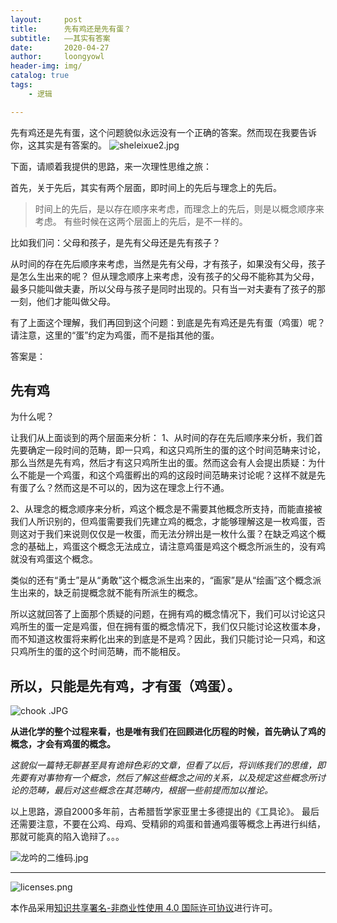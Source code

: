 ```yaml
---
layout:     post
title:      先有鸡还是先有蛋？
subtitle:   ——其实有答案
date:       2020-04-27
author:     loongyowl
header-img: img/
catalog: true
tags:
    - 逻辑

---
```


先有鸡还是先有蛋，这个问题貌似永远没有一个正确的答案。然而现在我要告诉你，这其实是有答案的。
![sheleixue2.jpg](https://wg.isdot.net/api/un/img?key=user-upload/12123870/5fb12d03214d53c0.jpg)

下面，请顺着我提供的思路，来一次理性思维之旅：

首先，关于先后，其实有两个层面，即时间上的先后与理念上的先后。

>时间上的先后，是以存在顺序来考虑，而理念上的先后，则是以概念顺序来考虑。
>有些时候在这两个层面上的先后，是不一样的。

比如我们问：父母和孩子，是先有父母还是先有孩子？

从时间的存在先后顺序来考虑，当然是先有父母，才有孩子，如果没有父母，孩子是怎么生出来的呢？
但从理念顺序上来考虑，没有孩子的父母不能称其为父母，最多只能叫做夫妻，所以父母与孩子是同时出现的。只有当一对夫妻有了孩子的那一刻，他们才能叫做父母。

有了上面这个理解，我们再回到这个问题：到底是先有鸡还是先有蛋（鸡蛋）呢？
请注意，这里的“蛋”约定为鸡蛋，而不是指其他的蛋。

答案是：

## 先有鸡

为什么呢？

让我们从上面谈到的两个层面来分析：
1、从时间的存在先后顺序来分析，我们首先要确定一段时间的范畴，即一只鸡，和这只鸡所生的蛋的这个时间范畴来讨论，那么当然是先有鸡，然后才有这只鸡所生出的蛋。然而这会有人会提出质疑：为什么不能是一个鸡蛋，和这个鸡蛋孵出的鸡的这段时间范畴来讨论呢？这样不就是先有蛋了么？然而这是不可以的，因为这在理念上行不通。

2、从理念的概念顺序来分析，鸡这个概念是不需要其他概念所支持，而能直接被我们人所识别的，但鸡蛋需要我们先建立鸡的概念，才能够理解这是一枚鸡蛋，否则这对于我们来说则仅仅是一枚蛋，而无法分辨出是一枚什么蛋？在缺乏鸡这个概念的基础上，鸡蛋这个概念无法成立，请注意鸡蛋是鸡这个概念所派生的，没有鸡就没有鸡蛋这个概念。

类似的还有“勇士”是从“勇敢”这个概念派生出来的，“画家”是从“绘画”这个概念派生出来的，缺乏前提概念就不能有所派生的概念。

所以这就回答了上面那个质疑的问题，在拥有鸡的概念情况下，我们可以讨论这只鸡所生的蛋一定是鸡蛋，但在拥有蛋的概念情况下，我们仅只能讨论这枚蛋本身，而不知道这枚蛋将来孵化出来的到底是不是鸡？因此，我们只能讨论一只鸡，和这只鸡所生的蛋的这个时间范畴，而不能相反。

## 所以，只能是先有鸡，才有蛋（鸡蛋）。
![chook .JPG](https://wg.isdot.net/api/un/img?key=user-upload/12123870/85da355c5491b76e.JPG)

**从进化学的整个过程来看，也是唯有我们在回顾进化历程的时候，首先确认了鸡的概念，才会有鸡蛋的概念。**

*这貌似一篇特无聊甚至具有诡辩色彩的文章，但看了以后，将训练我们的思维，即先要有对事物有一个概念，然后了解这些概念之间的关系，以及规定这些概念所讨论的范畴，最后对这些概念在其范畴内，根据一些前提而加以推论。*

以上思路，源自2000多年前，古希腊哲学家亚里士多德提出的《工具论》。
最后还需要注意，不要在公鸡、母鸡、受精卵的鸡蛋和普通鸡蛋等概念上再进行纠结，那就可能真的陷入诡辩了。。。

![龙吟的二维码.jpg](https://wg.isdot.net/api/un/img?key=user-upload/12123870/c93f436334fef4a1.jpg)

----

![licenses.png](https://wg.isdot.net/api/un/img?key=user-upload/12123870/d07ca65285ba7ca1.png)

本作品采用<a rel="license" href="http://creativecommons.org/licenses/by-nc/4.0/">知识共享署名-非商业性使用 4.0 国际许可协议</a>进行许可。